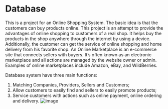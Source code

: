 # Database
This is a project for an Online Shopping System. The basic idea is that the customers can buy products online. This project is an attempt to provide the advantages of online shopping to customers of a real shop. It helps buy the products in the shop anywhere through the internet by using a device. Additionally, the customer can get the service of online shopping and home delivery from his favorite shop. An Online Marketplace is an e-commerce site that connects sellers with buyers. It’s often known as an electronic marketplace and all actions are managed by the website owner or admin. Examples of online marketplaces include Amazon, eBay, and WildBerries.

Database system have three main functions:  
1. Matching Companies, Providers, Sellers and Customers;  
2. Allow customers to easily find and sellers to easily promote products;  
3. Service customers with actions such as online payment, online ordering and delivery. 
![image](https://github.com/user-attachments/assets/44d512b9-052d-4adf-a2a3-6a01926fefdc)

